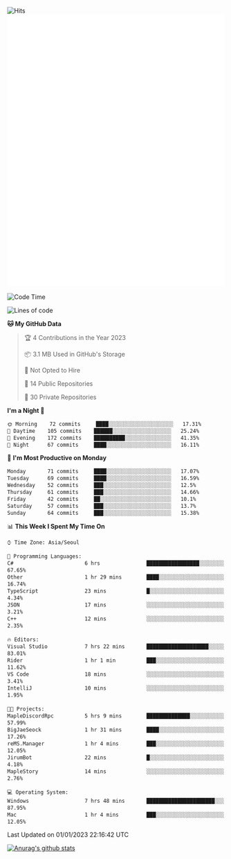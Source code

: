 ![Hits](https://hits.seeyoufarm.com/api/count/incr/badge.svg?url=https%3A%2F%2Fgithub.com%2Fkokose1234&count_bg=%2379C83D&title_bg=%23555555&icon=apple.svg&icon_color=%23E7E7E7&title=hits&edge_flat=false)
<br/>
![Metrics](https://github.com/kokose1234/kokose1234/blob/main/github-metrics.svg)

<!--START_SECTION:waka-->
![Code Time](http://img.shields.io/badge/Code%20Time-730%20hrs%2018%20mins-blue)

![Lines of code](https://img.shields.io/badge/From%20Hello%20World%20I%27ve%20Written-886%20Thousand%20lines%20of%20code-blue)

**🐱 My GitHub Data** 

> 🏆 4 Contributions in the Year 2023
 > 
> 📦 3.1 MB Used in GitHub's Storage 
 > 
> 🚫 Not Opted to Hire
 > 
> 📜 14 Public Repositories 
 > 
> 🔑 30 Private Repositories  
 > 
**I'm a Night 🦉** 

```text
🌞 Morning    72 commits     ████░░░░░░░░░░░░░░░░░░░░░   17.31% 
🌆 Daytime    105 commits    ██████░░░░░░░░░░░░░░░░░░░   25.24% 
🌃 Evening    172 commits    ██████████░░░░░░░░░░░░░░░   41.35% 
🌙 Night      67 commits     ████░░░░░░░░░░░░░░░░░░░░░   16.11%

```
📅 **I'm Most Productive on Monday** 

```text
Monday       71 commits     ████░░░░░░░░░░░░░░░░░░░░░   17.07% 
Tuesday      69 commits     ████░░░░░░░░░░░░░░░░░░░░░   16.59% 
Wednesday    52 commits     ███░░░░░░░░░░░░░░░░░░░░░░   12.5% 
Thursday     61 commits     ███░░░░░░░░░░░░░░░░░░░░░░   14.66% 
Friday       42 commits     ██░░░░░░░░░░░░░░░░░░░░░░░   10.1% 
Saturday     57 commits     ███░░░░░░░░░░░░░░░░░░░░░░   13.7% 
Sunday       64 commits     ███░░░░░░░░░░░░░░░░░░░░░░   15.38%

```


📊 **This Week I Spent My Time On** 

```text
⌚︎ Time Zone: Asia/Seoul

💬 Programming Languages: 
C#                       6 hrs               █████████████████░░░░░░░░   67.65% 
Other                    1 hr 29 mins        ████░░░░░░░░░░░░░░░░░░░░░   16.74% 
TypeScript               23 mins             █░░░░░░░░░░░░░░░░░░░░░░░░   4.34% 
JSON                     17 mins             ░░░░░░░░░░░░░░░░░░░░░░░░░   3.21% 
C++                      12 mins             ░░░░░░░░░░░░░░░░░░░░░░░░░   2.35%

🔥 Editors: 
Visual Studio            7 hrs 22 mins       ████████████████████░░░░░   83.01% 
Rider                    1 hr 1 min          ███░░░░░░░░░░░░░░░░░░░░░░   11.62% 
VS Code                  18 mins             ░░░░░░░░░░░░░░░░░░░░░░░░░   3.41% 
IntelliJ                 10 mins             ░░░░░░░░░░░░░░░░░░░░░░░░░   1.95%

🐱‍💻 Projects: 
MapleDiscordRpc          5 hrs 9 mins        ██████████████░░░░░░░░░░░   57.99% 
BigJaeSeock              1 hr 31 mins        ████░░░░░░░░░░░░░░░░░░░░░   17.26% 
reMS.Manager             1 hr 4 mins         ███░░░░░░░░░░░░░░░░░░░░░░   12.05% 
JirumBot                 22 mins             █░░░░░░░░░░░░░░░░░░░░░░░░   4.18% 
MapleStory               14 mins             ░░░░░░░░░░░░░░░░░░░░░░░░░   2.76%

💻 Operating System: 
Windows                  7 hrs 48 mins       ██████████████████████░░░   87.95% 
Mac                      1 hr 4 mins         ███░░░░░░░░░░░░░░░░░░░░░░   12.05%

```


 Last Updated on 01/01/2023 22:16:42 UTC
<!--END_SECTION:waka-->

[![Anurag's github stats](https://github-readme-stats.vercel.app/api?username=kokose1234&theme=dracula)](https://github.com/anuraghazra/github-readme-stats)



	
